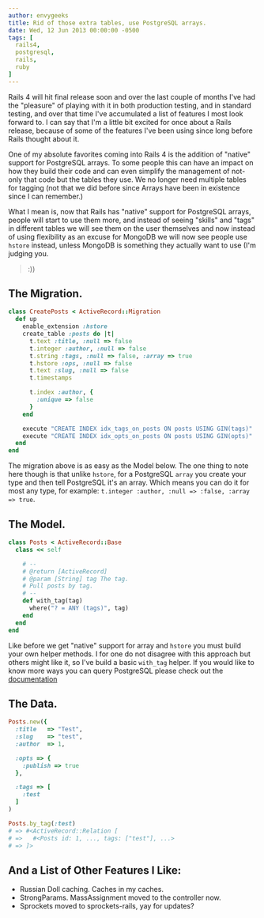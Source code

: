 ```yaml
---
author: envygeeks
title: Rid of those extra tables, use PostgreSQL arrays.
date: Wed, 12 Jun 2013 00:00:00 -0500
tags: [
  rails4,
  postgresql,
  rails,
  ruby
]
---
```


Rails 4 will hit final release soon and over the last couple of months I've had
the "pleasure" of playing with it in both production testing, and in standard
testing, and over that time I've accumulated a list of features I most look
forward to. I can say that I'm a little bit excited for once about a Rails
release, because of some of the features I've been using since long before Rails
thought about it.

One of my absolute favorites coming into Rails 4 is the addition of "native"
support for PostgreSQL arrays. To some people this can have an impact on how
they build their code and can even simplify the management of not-only that code
but the tables they use. We no longer need multiple tables for tagging (not that
we did before since Arrays have been in existence since I can remember.)

What I mean is, now that Rails has "native" support for PostgreSQL arrays,
people will start to use them more, and instead of seeing "skills" and "tags" in
different tables we will see them on the user themselves and now instead of
using flexibility as an excuse for MongoDB we will now see people use `hstore`
instead, unless MongoDB is something they actually want to use (I'm judging you.
>:))

## The Migration.

```ruby
class CreatePosts < ActiveRecord::Migration
  def up
    enable_extension :hstore
    create_table :posts do |t|
      t.text :title, :null => false
      t.integer :author, :null => false
      t.string :tags, :null => false, :array => true
      t.hstore :ops, :null => false
      t.text :slug, :null => false
      t.timestamps

      t.index :author, {
        :unique => false
      }
    end

    execute "CREATE INDEX idx_tags_on_posts ON posts USING GIN(tags)"
    execute "CREATE INDEX idx_opts_on_posts ON posts USING GIN(opts)"
  end
end
```

The migration above is as easy as the Model below. The one thing to note here
though is that unlike `hstore`, for a PostgreSQL `array` you create your type
and then tell PostgreSQL it's an array. Which means you can do it for most any
type, for example: `t.integer :author, :null => :false, :array => true`.

## The Model.

```ruby
class Posts < ActiveRecord::Base
  class << self

    # --
    # @return [ActiveRecord]
    # @param [String] tag The tag.
    # Pull posts by tag.
    # --
    def with_tag(tag)
      where("? = ANY (tags)", tag)
    end
  end
end
```

Like before we get "native" support for array and `hstore` you must build your
own helper methods. I for one do not disagree with this approach but others
might like it, so I've build a basic `with_tag` helper. If you would like to
know more ways you can query PostgreSQL please check out the [documentation][1]

## The Data.

```ruby
Posts.new({
  :title   => "Test",
  :slug    => "test",
  :author  => 1,

  :opts => {
    :publish => true
  },

  :tags => [
    :test
  ]
)
```

```ruby
Posts.by_tag(:test)
# => #<ActiveRecord::Relation [
# =>   #<Posts id: 1, ..., tags: ["test"], ...>
# => ]>
```

## And a List of Other Features I Like:

*   Russian Doll caching. Caches in my caches.
*   StrongParams. MassAssignment moved to the controller now.
*   Sprockets moved to sprockets-rails, yay for updates?

[1]: https://www.postgresql.org/docs/9.2/static/arrays.html
